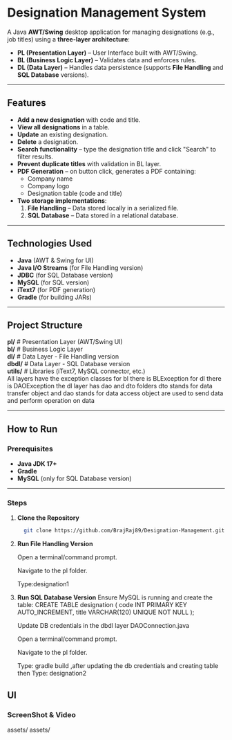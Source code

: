 # Designation Management System

A Java **AWT/Swing** desktop application for managing designations (e.g., job titles) using a **three-layer architecture**:
- **PL (Presentation Layer)** – User Interface built with AWT/Swing.
- **BL (Business Logic Layer)** – Validates data and enforces rules.
- **DL (Data Layer)** – Handles data persistence (supports **File Handling** and **SQL Database** versions).

---

## Features
- **Add a new designation** with code and title.
- **View all designations** in a table.
- **Update** an existing designation.
- **Delete** a designation.
- **Search functionality** – type the designation title and click "Search" to filter results.
- **Prevent duplicate titles** with validation in BL layer.
- **PDF Generation** – on button click, generates a PDF containing:
  - Company name
  - Company logo
  - Designation table (code and title)
- **Two storage implementations**:
  1. **File Handling** – Data stored locally in a serialized file.
  2. **SQL Database** – Data stored in a relational database.

---

## Technologies Used
- **Java** (AWT & Swing for UI)
- **Java I/O Streams** (for File Handling version)
- **JDBC** (for SQL Database version)
- **MySQL** (for SQL version)
- **iText7** (for PDF generation)
- **Gradle** (for building JARs)

---

## Project Structure
   **pl/** # Presentation Layer (AWT/Swing UI) <br>
   **bl/** # Business Logic Layer <br>
   **dl/** # Data Layer - File Handling version <br>
   **dbdl/** # Data Layer - SQL Database version <br>
   **utils/** # Libraries (iText7, MySQL connector, etc.) <br>
   All layers have the exception classes for bl there is BLException for dl there is DAOException 
   the dl layer has dao and dto folders dto stands for data transfer object and dao stands for data access object are used to send data and perform operation on data <br>


---

## How to Run

### Prerequisites
- **Java JDK 17+**
- **Gradle**
- **MySQL** (only for SQL Database version)

---

### Steps

1. **Clone the Repository**
   ```bash
     git clone https://github.com/BrajRaj89/Designation-Management.git


2. **Run File Handling Version**

     Open a terminal/command prompt.

     Navigate to the pl folder.

     Type:designation1

3. **Run SQL Database Version**
     Ensure MySQL is running and create the table:
     CREATE TABLE designation (
     code INT PRIMARY KEY AUTO_INCREMENT,
     title VARCHAR(120) UNIQUE NOT NULL
      );

     Update DB credentials in the dbdl layer DAOConnection.java 

     Open a terminal/command prompt.

     Navigate to the pl folder.

     Type: gradle build ,after updating the db credentials and creating table then
     Type: designation2

## UI
### ScreenShot & Video
 assets/
 assets/


